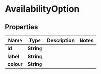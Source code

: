 
# AvailabilityOption

## Properties
Name | Type | Description | Notes
------------ | ------------- | ------------- | -------------
**id** | **String** |  | 
**label** | **String** |  | 
**colour** | **String** |  | 




